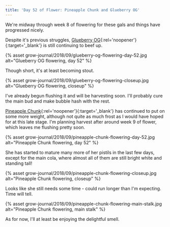 ```yaml
---
title: 'Day 52 of Flower: Pineapple Chunk and Glueberry OG'
---
```


We're midway through week 8 of flowering for these gals and things have
progressed nicely.

Despite it's previous struggles,
[Glueberry OG](https://www.dutch-passion.com/en/cannabis-seeds/product/glueberry-og-feminized-cannabis-seeds/){:rel='noopener'}{:target='_blank'}
is still continuing to beef up.

{% asset grow-journal/2018/09/glueberry-og-flowering-day-52.jpg alt="Glueberry OG flowering, day 52" %}

Though short, it's at least becoming stout.

{% asset grow-journal/2018/09/glueberry-og-flowering-closeup.jpg alt="Glueberry OG flowering, closeup" %}

I've already begun flushing it and will be harvesting soon. I'll probably cure
the main bud and make bubble hash with the rest.

[Pineapple Chunk](https://www.barneysfarm.com/pineapple-chunk-15){:rel='noopener'}{:target='_blank'}
has continued to put on some more weight, although not quite as much frost as I
would have hoped for at this late stage. I'm planning harvest after around week
9 of flower, which leaves me flushing pretty soon.

{% asset grow-journal/2018/09/pineapple-chunk-flowering-day-52.jpg alt="Pineapple Chunk flowering, day 52" %}

She has started to mature many more of her pistils in the last few days, except
for the main cola, where almost all of them are still bright white and standing
tall!

{% asset grow-journal/2018/09/pineapple-chunk-flowering-closeup.jpg alt="Pineapple Chunk flowering, closeup" %}

Looks like she still needs some time - could run longer than I'm expecting. Time
will tell.

{% asset grow-journal/2018/09/pineapple-chunk-flowering-main-stalk.jpg alt="Pineapple Chunk flowering, main stalk" %}

As for now, I'll at least be enjoying the delightful smell.
